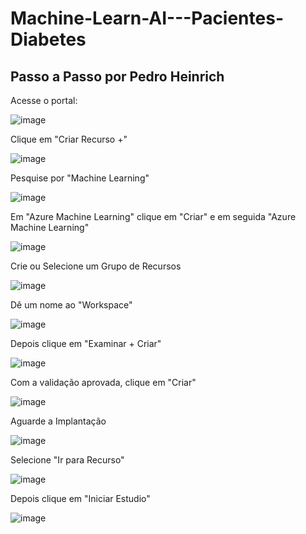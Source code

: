 # Machine-Learn-AI---Pacientes-Diabetes

## Passo a Passo por Pedro Heinrich

Acesse o portal:

![image](https://github.com/pedroheinrich/Machine-Learn-AI---Pacientes-Diabetes/assets/97209403/1195b4c2-51b3-4033-b9ee-93b5f521c375)


Clique em "Criar Recurso +"

![image](https://github.com/pedroheinrich/Machine-Learn-AI---Pacientes-Diabetes/assets/97209403/2ae797ad-f87b-45e5-b27f-e0a65b36a6e6)


Pesquise por "Machine Learning"

![image](https://github.com/pedroheinrich/Machine-Learn-AI---Pacientes-Diabetes/assets/97209403/c7ceed88-fec6-447a-8d9f-dc0971e5b18f)


Em "Azure Machine Learning" clique em "Criar" e em seguida "Azure Machine Learning"

![image](https://github.com/pedroheinrich/Machine-Learn-AI---Pacientes-Diabetes/assets/97209403/8c6fcec1-309e-487b-afdd-140bc997f305)


Crie ou Selecione um Grupo de Recursos

![image](https://github.com/pedroheinrich/Machine-Learn-AI---Pacientes-Diabetes/assets/97209403/eba1983b-53a7-4346-8da7-dcfdb42b97e3)


Dê um nome ao "Workspace"

![image](https://github.com/pedroheinrich/Machine-Learn-AI---Pacientes-Diabetes/assets/97209403/f879fe20-ee43-480a-b61a-9b15d87b18f8)


Depois clique em "Examinar + Criar" 

![image](https://github.com/pedroheinrich/Machine-Learn-AI---Pacientes-Diabetes/assets/97209403/c59b2bc1-d3ef-40b5-8aa5-f170036178e1)


Com a validação aprovada, clique em "Criar"

![image](https://github.com/pedroheinrich/Machine-Learn-AI---Pacientes-Diabetes/assets/97209403/746a011d-89d0-4fe8-bfe2-2458224893cc)


Aguarde a Implantação

![image](https://github.com/pedroheinrich/Machine-Learn-AI---Pacientes-Diabetes/assets/97209403/321e515b-d2e2-4870-ba57-726a27871367)


Selecione "Ir para Recurso"

![image](https://github.com/pedroheinrich/Machine-Learn-AI---Pacientes-Diabetes/assets/97209403/b5a01a1d-b4c7-41db-a9ea-754f15c7f285)


Depois clique em "Iniciar Estudio"

![image](https://github.com/pedroheinrich/Machine-Learn-AI---Pacientes-Diabetes/assets/97209403/ef7e5fb5-b93f-4820-ae3c-a4dc0773330a)








